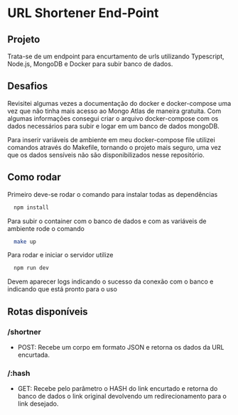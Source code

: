 # URL Shortener End-Point

## Projeto

Trata-se de um endpoint para encurtamento de urls utilizando Typescript, Node.js, MongoDB e Docker para subir banco de dados.

## Desafios

Revisitei algumas vezes a documentação do docker e docker-compose uma vez que não tinha mais acesso ao Mongo Atlas de maneira gratuita. Com algumas informações consegui criar o arquivo docker-compose com os dados necessários para subir e logar em um banco de dados mongoDB.

Para inserir variáveis de ambiente em meu docker-compose file utilizei comandos através do Makefile, tornando o projeto mais seguro, uma vez que os dados sensíveis não são disponibilizados nesse repositório.

## Como rodar

Primeiro deve-se rodar o comando para instalar todas as dependências

```Bash
  npm install
```

Para subir o container com o banco de dados e com as variáveis de ambiente rode o comando

```Bash
  make up
```

Para rodar e iniciar o servidor utilize

```Bash
  npm run dev
```

Devem aparecer logs indicando o sucesso da conexão com o banco e indicando que está pronto para o uso

## Rotas disponíveis

### /shortner

  - POST: Recebe um corpo em formato JSON e retorna os dados da URL encurtada.

### /:hash

 - GET: Recebe pelo parâmetro o HASH do link encurtado e retorna do banco de dados o link original devolvendo um redirecionamento para o link desejado.


